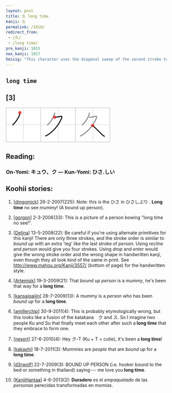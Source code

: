 ```yaml
---
layout: post
title: 久 long time
kanji: 久
permalink: /1016/
redirect_from:
 - /久/
 - /long time/
pre_kanji: 1015
nex_kanji: 1017
heisig: "This character uses the diagonal sweep of the second stroke to double up for <i>bound up</i> and a <i>person</i>. Think of a mummy, and the key word will not be far behind."
---
```


## `long time`

## [3]

<div class="stroke"><img src="../images/E4B985.png" /></div>

## Reading:

### On-Yomi: キュウ、ク &mdash; Kun-Yomi: ひさ.しい

## Koohii stories:

1) [<a href="http://kanji.koohii.com/profile/dingomick">dingomick</a>] 26-2-2007(225): Note: this is the ひさ in ひさしぶり .<strong> Long time</strong> no see <em>mummy</em>! (A bound up person). 

2) [<a href="http://kanji.koohii.com/profile/gorgon">gorgon</a>] 2-3-2006(33): This is a picture of a person bowing &quot;long time no see!&quot;. 

3) [<a href="http://kanji.koohii.com/profile/Delina">Delina</a>] 13-5-2008(22): Be careful if you&#039;re using alternate primitives for this kanji! There are only three strokes, and the stroke order is similar to <em>bound up</em> with an extra &#039;leg&#039; like the last stroke of <em>person</em>. Using <em>recline</em> and <em>person</em> would give you four strokes. Using <em>drop</em> and <em>enter</em> would give the wrong stroke order and the wrong shape in handwritten kanji, even though they all look kind of the same in print. See <a href="http://www.mahou.org/Kanji/3557/">http://www.mahou.org/Kanji/3557/</a> (bottom of page) for the handwritten style. 

4) [<a href="http://kanji.koohii.com/profile/Artemisk">Artemisk</a>] 19-3-2009(21): That <em>bound up</em> <em>person</em> is a <em>mummy</em>, he&#039;s been that way for a<strong> long time</strong>. 

5) [<a href="http://kanji.koohii.com/profile/kansaigaijin">kansaigaijin</a>] 28-7-2009(13): A mummy is a <em>person</em> who has been <em>bound up</em> for a <strong>long time</strong>. 

6) [<a href="http://kanji.koohii.com/profile/amillerchip">amillerchip</a>] 30-9-2011(4): This is probably etymologically wrong, but this looks like a fusion of the katakana　ク and ス. So I imagine two people Ku and Su that finally meet each other after such a<strong> long time</strong> that they embrace to form one. 

7) [<a href="http://kanji.koohii.com/profile/nesert">nesert</a>] 27-6-2010(4): Hey ク-T (Ku + T = cutie), it&#039;s been a<strong> long time</strong>! 

8) [<a href="http://kanji.koohii.com/profile/kakashi">kakashi</a>] 18-7-2011(3): Mummies are <em>people</em> that are <em>bound up</em> for a<strong> long time</strong>. 

9) [<a href="http://kanji.koohii.com/profile/d3rwolf">d3rwolf</a>] 22-7-2009(3): BOUND UP PERSON (i.e. hooker bound to the bed or something in thailand) saying--- me love you<strong> long time</strong>. 

10) [<a href="http://kanji.koohii.com/profile/KanjiHantaa">KanjiHantaa</a>] 4-6-2013(2): <strong>Duradero</strong> es el <em>empaquetado</em> de las <em>personas</em> perecidas transformadas en <em>momias</em>. 
